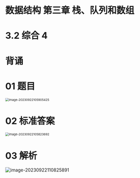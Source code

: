 # 数据结构 第三章 栈、队列和数组



# 3.2 综合 4



# 背诵





# 01 题目

<img src="https://cvp.oss-cn-shanghai.aliyuncs.com/picgo/202309221059503.png" alt="image-20230922105905425" style="zoom: 67%;" />



# 02 标准答案

<img src="https://cvp.oss-cn-shanghai.aliyuncs.com/picgo/202309221058874.png" alt="image-20230922105823692" style="zoom: 67%;" />



# 03 解析

![image-20230922110825891](https://cvp.oss-cn-shanghai.aliyuncs.com/picgo/202309221108487.png)
